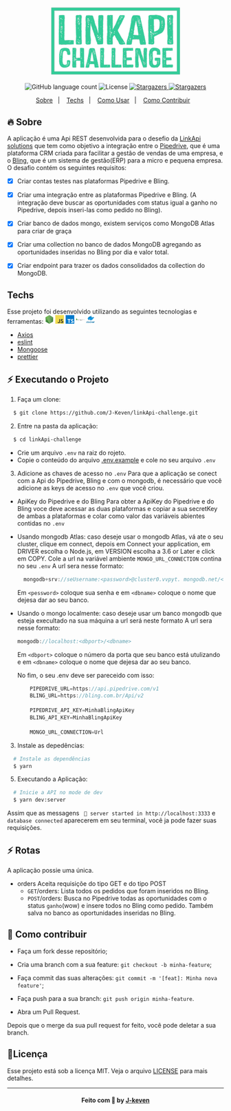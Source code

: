 <h3 align="center">
  <span>
  <img alt="GoStack" src="assets/challenge-logo.png"  width='300px'/>
  </span>
</h3>

<p align="center">
  <img alt="GitHub language count" src="https://img.shields.io/github/languages/count/J-Keven/linkApi-challenge?color=blue">

  <img alt="License" src="https://img.shields.io/badge/license-MIT-blue">

  <a href="https://github.com/J-keven/linkApi-challenge/stargazers">
    <img alt="Stargazers" src="https://img.shields.io/github/stars/J-Keven/linkApi-challenge?style=social">
  </a>

  <a href="https://github.com/J-Keven/linkApi-challenge/network/members">
    <img alt="Stargazers" src="https://img.shields.io/github/forks/J-keven/linkApi-challenge?style=social">
  </a>
</p>


<p align="center">
  <a href="#fire-sobre">Sobre</a>&nbsp;&nbsp;&nbsp;|&nbsp;&nbsp;&nbsp;
  <a href="#fire-como-usar">Techs</a>&nbsp;&nbsp;&nbsp;|&nbsp;&nbsp;&nbsp;
  <a href="#fire-como-usar">Como Usar</a>&nbsp;&nbsp;&nbsp;|&nbsp;&nbsp;&nbsp;
  <a href="#rocket-como-contribuir">Como Contribuir</a>&nbsp;&nbsp;&nbsp;
  <!-- <a href="#memo-licença">Licença</a> -->
</p>

## :fire: Sobre
A aplicação é uma Api REST desenvolvida para o desefio da [LinkApi solutions](https://www.linkapi.solutions/) que tem como objetivo a integração entre o [Pipedrive](https://www.pipedrive.com/pt), que é uma plataforma CRM criada para facilitar a gestão de vendas de uma empresa, e o [Bling](https://www.bling.com.br/home), que é um sistema de gestão(ERP) para a micro e pequena empresa. 
O desafio contém os seguintes requisitos: 
  - [x] Criar contas testes nas plataformas Pipedrive e Bling.

  - [x] Criar uma integração entre as plataformas Pipedrive e Bling. (A integração deve buscar as oportunidades com status igual a ganho no Pipedrive, depois inseri-las como pedido no Bling).

  - [x] Criar banco de dados mongo, existem serviços como MongoDB Atlas para criar de graça

  - [x] Criar uma collection no banco de dados MongoDB agregando as oportunidades inseridas no Bling por dia e valor total.

  - [x] Criar endpoint para trazer os dados consolidados da collection do MongoDB.
## Techs
Esse projeto foi desenvolvido utilizando as seguintes tecnologias e ferramentas:
<code><img height="20" src="https://raw.githubusercontent.com/github/explore/80688e429a7d4ef2fca1e82350fe8e3517d3494d/topics/nodejs/nodejs.png"></code> <code><img height="20" src="https://raw.githubusercontent.com/github/explore/80688e429a7d4ef2fca1e82350fe8e3517d3494d/topics/javascript/javascript.png"></code> <code><img height="20" src="https://raw.githubusercontent.com/github/explore/80688e429a7d4ef2fca1e82350fe8e3517d3494d/topics/typescript/typescript.png"></code> <code><img height="20" src="https://raw.githubusercontent.com/github/explore/80688e429a7d4ef2fca1e82350fe8e3517d3494d/topics/mongodb/mongodb.png"></code> <code><img height="20" src="https://raw.githubusercontent.com/github/explore/80688e429a7d4ef2fca1e82350fe8e3517d3494d/topics/docker/docker.png"></code>
- [Axios](https://github.com/axios/axios)
- [eslint](https://eslint.org/docs/user-guide/configuring)
- [Mongoose]()
- [prettier](https://prettier.io/docs/en/options.html)

## ⚡ Executando o Projeto

1. Faça um clone:

```sh
  $ git clone https://github.com/J-Keven/linkApi-challenge.git
```

2. Entre na pasta da aplicação:

  ```sh
    $ cd linkApi-challenge
  ```

  - Crie um arquivo ``.env`` na raiz do rojeto.
  - Copie o conteúdo do arquivo [.env.example](freelasApp-api/.env.example) e cole no seu arquivo ``.env``
3. Adicione as chaves de acesso no ``.env``
  Para que a aplicação se conect com a Api do Pipedrive, Bling e com o mongodb, é necessário que você adicione as keys de acesso no ``.env`` que você criou.

  - ApiKey do Pipedrive e do Bling
    Para obter a ApiKey do Pipedrive e do Bling voce deve acessar as duas plataformas e copiar a sua secretKey de ambas a plataformas e colar como valor das variáveis abientes contidas no ``.env``

  + Usando mongodb Atlas: 
  caso deseje usar o mongodb Atlas, vá ate o seu cluster, clique em connect, depois em Connect your application, em DRIVER escolha o Node.js, em VERSION escolha a 3.6 or Later e click em COPY. Cole a url na variável ambiente ``MONGO_URL_CONNECTION`` contina no seu ``.env``
  A url sera nesse formato:
    ```js
      mongodb+srv://seUsername:<password>@cluster0.vvpyt. mongodb.net/<dbname>?retryWrites=true&w=majority
    ```
    Em ``<pessword>`` coloque sua senha e em ``<dbname>`` coloque o nome que dejesa dar ao seu banco.
- Usando o mongo localmente: 
  caso deseje usar um banco mongodb que esteja execultado na sua máquina a url será neste formato 
  A url sera nesse formato:
  ```js
  mongodb://localhost:<dbport>/<dbname>
  ```
  Em ``<dbport>`` coloque o número da porta que seu banco está utulizando e em ``<dbname>`` coloque o nome que dejesa dar ao seu banco.

  No fim, o seu .env deve ser pareceido com isso: 
  ```js
      PIPEDRIVE_URL=https://api.pipedrive.com/v1
      BLING_URL=https://bling.com.br/Api/v2

      PIPEDRIVE_API_KEY=MinhaBlingApiKey
      BLING_API_KEY=MinhaBlingApiKey

      MONGO_URL_CONNECTION=Url
  ```
3. Instale as depedências:
```sh
  # Instale as dependências
  $ yarn
```

5. Executando a Aplicação:
```sh
  # Inicie a API no mode de dev
  $ yarn dev:server
```

Assim que as messagens `` 🚀 server started in http://localhost:3333`` e ``database connected`` aparecerem em seu terminal, você ja pode fazer suas requisições.
## ⚡ Rotas
A aplicação possie uma única.
- orders
Aceita requisiçõe do tipo GET e do tipo POST
  - ``GET``/orders:
  Lista todos os pedidos que foram inseridos no Bling.
  - ``POST``/orders:
  Busca no Pipedrive todas as oportunidades com o status `ganho`(wow) e insere todos no Bling como pedido. 
  Também salva no banco as oportunidades inseridas no Bling.

## 🚀 Como contribuir

- Faça um fork desse repositório;
- Cria uma branch com a sua feature: `git checkout -b minha-feature`;
- Faça commit das suas alterações: `git commit -m '[feat]: Minha nova feature'`;
- Faça push para a sua branch: `git push origin minha-feature`.

- Abra um Pull Request.

Depois que o merge da sua pull request for feito, você pode deletar a sua branch.

## 📝Licença

Esse projeto está sob a licença MIT. Veja o arquivo [LICENSE](LICENSE) para mais detalhes.

---
<h4 align="center">
    Feito com 💜 by <a href="https://www.linkedin.com/in/jhonnas-keven-884a97159/" target="_blank">J-keven</a>
</h4>
